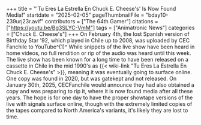 +++
title = "'Tu Eres La Estrella En Chuck E. Cheese's' Is Now Found Media!"
startdate = "2025-02-05"
pageThumbnailFile = "bday10-239urj23r.avif"
contributors = ["The 64th Gamer"]
citations = ["https://youtu.be/Bg3SLYC-VmM"]
tags = ["Animatronic News"]
categories = ["Chuck E. Cheese's"]
+++
On February 4th, the lost Spanish version of Birthday Star '92, which played in Chile up to 2008, was uploaded by CEC Fanchile to YouTube^(1)^
While snippets of the live show have been heard in home videos, no full rendition or rip of the audio was heard until this week. The live show has been known for a long time to have been released on a cassette in Chile in the mid 1990's as {{< wiki-link "Tu Eres La Estrella En Chuck E. Cheese's" >}}, meaning it was eventually going to surface online. One copy was found in 2020, but was gatekept and not released. On January 30th, 2025, CECFanchile would announce they had also obtained a copy and was preparing to rip it, where it is now found media after all these years.
The hope is for one day to have the proper showtape versions of the live with signals surface online, though with the extremely limited copies of the tapes compared to North America's variants, it's likely they are lost to time.
